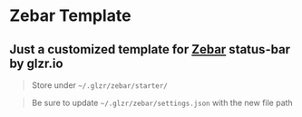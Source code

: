 # Zebar Template

## Just a customized template for [Zebar](https://github.com/glzr-io/zebar) status-bar by glzr.io

> Store under `~/.glzr/zebar/starter/`

> Be sure to update `~/.glzr/zebar/settings.json` with the new file path
